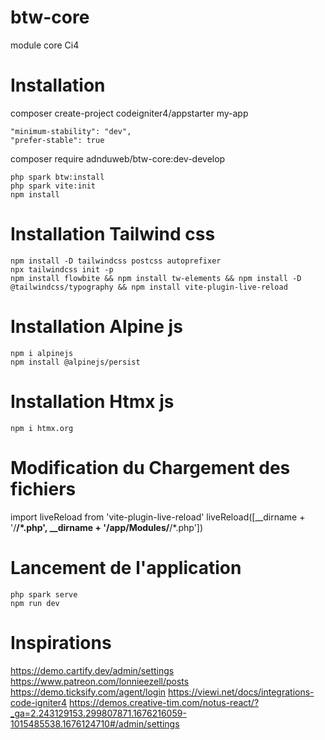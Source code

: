 # btw-core
module core Ci4

# Installation

composer create-project codeigniter4/appstarter my-app

    "minimum-stability": "dev",
    "prefer-stable": true

composer require adnduweb/btw-core:dev-develop

    php spark btw:install
    php spark vite:init
    npm install

# Installation Tailwind css
    npm install -D tailwindcss postcss autoprefixer
    npx tailwindcss init -p
    npm install flowbite && npm install tw-elements && npm install -D @tailwindcss/typography && npm install vite-plugin-live-reload 

# Installation Alpine js
    npm i alpinejs
    npm install @alpinejs/persist

# Installation Htmx js
    npm i htmx.org

# Modification du Chargement des fichiers
import liveReload from 'vite-plugin-live-reload'
liveReload([__dirname + '/**/*.php', __dirname + '/app/Modules/**/*.php'])

# Lancement de l'application
    php spark serve
    npm run dev


# Inspirations
https://demo.cartify.dev/admin/settings
https://www.patreon.com/lonnieezell/posts
https://demo.ticksify.com/agent/login
https://viewi.net/docs/integrations-code-igniter4
https://demos.creative-tim.com/notus-react/?_ga=2.243129153.299807871.1676216059-1015485538.1676124710#/admin/settings